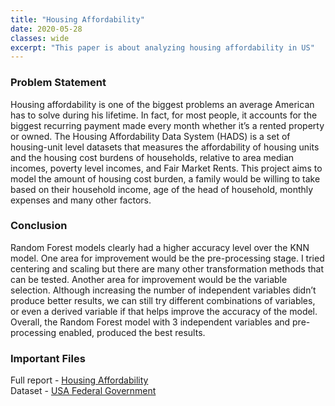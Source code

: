 ```yaml
---
title: "Housing Affordability"
date: 2020-05-28
classes: wide
excerpt: "This paper is about analyzing housing affordability in US"
---
```


### Problem Statement
Housing affordability is one of the biggest problems an average American has to solve during his lifetime. In fact, for most people, it accounts for the biggest recurring payment made every month whether it’s a rented property or owned. The Housing Affordability Data System (HADS) is a set of housing-unit level datasets that measures the affordability of housing units and the housing cost burdens of households, relative to area median incomes, poverty level incomes, and Fair Market Rents. This project aims to model the amount of housing cost burden, a family would be willing to take based on their household income, age of the head of household, monthly expenses and many other factors.

### Conclusion
Random Forest models clearly had a higher accuracy level over the KNN model. One area for improvement would be the pre-processing stage. I tried centering and scaling but there are many other transformation methods that can be tested. Another area for improvement would be the variable selection. Although increasing the number of independent variables didn’t produce better results, we can still try different combinations of variables, or even a derived variable if that helps improve the accuracy of the model. Overall, the Random Forest model with 3 independent variables and pre-processing enabled, produced the best results.

### Important Files
Full report - [Housing Affordability](https://github.com/dasun27/DSC/blob/master/files/Housing%20Affordability.pdf)  
Dataset - [USA Federal Government](https://www.huduser.gov/portal/datasets/hads/hads.html)

